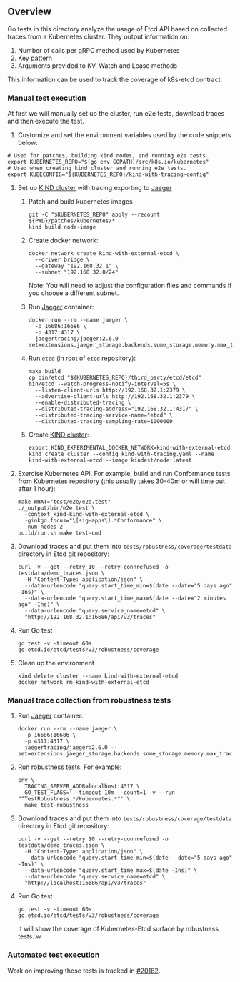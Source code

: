## Overview

Go tests in this directory analyze the usage of Etcd API based on collected
traces from a Kubernetes cluster. They output information on:

1. Number of calls per gRPC method used by Kubernetes
1. Key pattern
1. Arguments provided to KV, Watch and Lease methods

This information can be used to track the coverage of k8s-etcd contract.

### Manual test execution

At first we will manually set up the cluster, run e2e tests, download traces and
then execute the test.

1. Customize and set the environment variables used by the code snippets below:

```shell
# Used for patches, building kind nodes, and running e2e tests.
export KUBERNETES_REPO="$(go env GOPATH)/src/k8s.io/kubernetes"
# Used when creating kind cluster and running e2e tests.
export KUBECONFIG="${KUBERNETES_REPO}/kind-with-tracing-config"
```

1. Set up [KIND
cluster](https://kind.sigs.k8s.io/docs/user/quick-start/#installation) with
tracing exporting to [Jaeger](https://www.jaegertracing.io/)

   1. Patch and build kubernetes images

      ```shell
      git -C "$KUBERNETES_REPO" apply --recount ${PWD}/patches/kubernetes/*
      kind build node-image
      ```

   1. Create docker network:

      ```shell
      docker network create kind-with-external-etcd \
        --driver bridge \
        --gateway "192.168.32.1" \
        --subnet "192.168.32.0/24"
      ```

      Note: You will need to adjust the configuration files and commands if you
      choose a different subnet.

   1. Run [Jaeger](https://www.jaegertracing.io/) container:

      ```shell
      docker run --rm --name jaeger \
        -p 16686:16686 \
        -p 4317:4317 \
        jaegertracing/jaeger:2.6.0 --set=extensions.jaeger_storage.backends.some_storage.memory.max_traces=20000000
      ```

   1. Run `etcd` (in root of `etcd` repository):

      ```shell
      make build
      cp bin/etcd "${KUBERNETES_REPO}/third_party/etcd/etcd"
      bin/etcd --watch-progress-notify-interval=5s \
        --listen-client-urls http://192.168.32.1:2379 \
        --advertise-client-urls http://192.168.32.1:2379 \
        --enable-distributed-tracing \
        --distributed-tracing-address="192.168.32.1:4317" \
        --distributed-tracing-service-name="etcd" \
        --distributed-tracing-sampling-rate=1000000
      ```

   1. Create [KIND
cluster](https://kind.sigs.k8s.io/docs/user/quick-start/#installation):

      ```shell
      export KIND_EXPERIMENTAL_DOCKER_NETWORK=kind-with-external-etcd
      kind create cluster --config kind-with-tracing.yaml --name kind-with-external-etcd --image kindest/node:latest
      ```

1. Exercise Kubernetes API. For example, build and run Conformance tests from
Kubernetes repository (this usually takes 30-40m or will time out after 1 hour):

   ```shell
   make WHAT="test/e2e/e2e.test"
   ./_output/bin/e2e.test \
     -context kind-kind-with-external-etcd \
     -ginkgo.focus="\[sig-apps\].*Conformance" \
     -num-nodes 2
   build/run.sh make test-cmd
   ```

1. Download traces and put them into `tests/robustness/coverage/testdata`
directory in Etcd git repository:

   ```shell
   curl -v --get --retry 10 --retry-connrefused -o testdata/demo_traces.json \
     -H "Content-Type: application/json" \
     --data-urlencode "query.start_time_min=$(date --date="5 days ago" -Ins)" \
     --data-urlencode "query.start_time_max=$(date --date="2 minutes ago" -Ins)" \
     --data-urlencode "query.service_name=etcd" \
     "http://192.168.32.1:16686/api/v3/traces"
   ```

1. Run Go test

   ```shell
   go test -v -timeout 60s go.etcd.io/etcd/tests/v3/robustness/coverage
   ```

1. Clean up the environment

   ```shell
   kind delete cluster --name kind-with-external-etcd
   docker network rm kind-with-external-etcd
   ```

### Manual trace collection from robustness tests

1. Run [Jaeger](https://www.jaegertracing.io/) container:

   ```shell
   docker run --rm --name jaeger \
     -p 16686:16686 \
     -p 4317:4317 \
     jaegertracing/jaeger:2.6.0 --set=extensions.jaeger_storage.backends.some_storage.memory.max_traces=20000000
   ```

1. Run robustness tests. For example:

   ```shell
   env \
     TRACING_SERVER_ADDR=localhost:4317 \
     GO_TEST_FLAGS='--timeout 10m --count=1 -v --run "^TestRobustness.*/Kubernetes.*"' \
     make test-robustness
   ```

1. Download traces and put them into `tests/robustness/coverage/testdata`
directory in Etcd git repository:

   ```shell
   curl -v --get --retry 10 --retry-connrefused -o testdata/demo_traces.json \
     -H "Content-Type: application/json" \
     --data-urlencode "query.start_time_min=$(date --date="5 days ago" -Ins)" \
     --data-urlencode "query.start_time_max=$(date -Ins)" \
     --data-urlencode "query.service_name=etcd" \
     "http://localhost:16686/api/v3/traces"
   ```

1. Run Go test

   ```shell
   go test -v -timeout 60s go.etcd.io/etcd/tests/v3/robustness/coverage
   ```

   It will show the coverage of Kubernetes-Etcd surface by robustness tests.:w

### Automated test execution

Work on improving these tests is tracked in [#20182](https://github.com/etcd-io/etcd/issues/20182).
